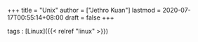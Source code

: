 +++
title = "Unix"
author = ["Jethro Kuan"]
lastmod = 2020-07-17T00:55:14+08:00
draft = false
+++

tags
: [Linux]({{< relref "linux" >}})
